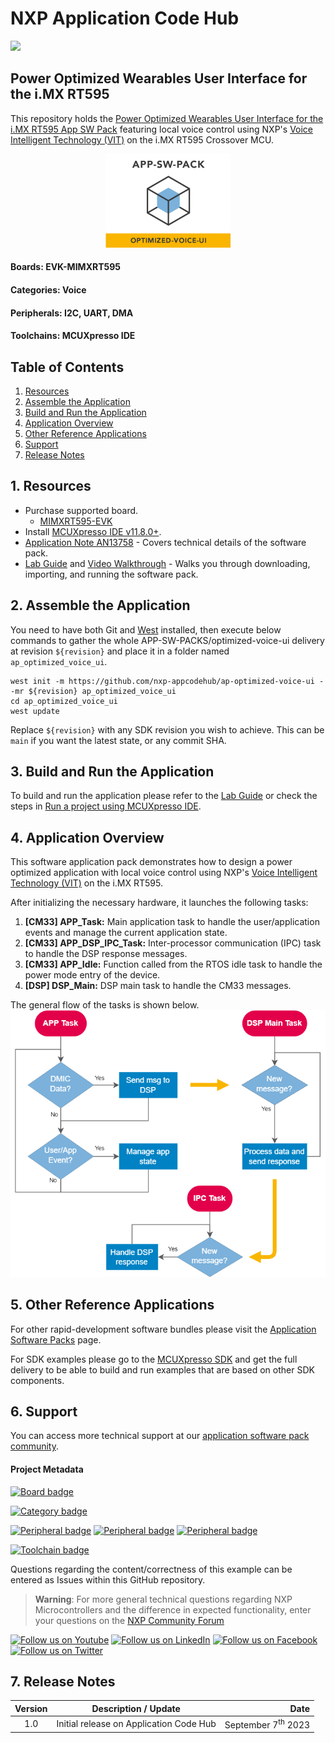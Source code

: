 
# NXP Application Code Hub
[<img src="https://mcuxpresso.nxp.com/static/icon/nxp-logo-color.svg" width="100"/>](https://www.nxp.com)

## Power Optimized Wearables User Interface for the i.MX RT595


This repository holds the [Power Optimized Wearables User Interface for the i.MX RT595 App SW Pack](https://www.nxp.com/design/software/embedded-software/application-software-packs/application-software-pack-power-optimized-wearables-user-interface-for-the-i-mx-rt595:APP-SW-PACK-POWER-OPTIMIZED-VOICE-UI)  featuring local voice control using NXP's <a href="https://www.nxp.com/design/software/embedded-software/voice-intelligent-technology:VOICE-INTELLIGENT-TECHNOLOGY">Voice Intelligent Technology (VIT)</a> on the i.MX RT595 Crossover MCU.

<p align="center">
	<img width="200" height="150" src="optimized_voice_ui/images/NXP_App_logo_Optimized-voice-ui.png">
</p>

#### Boards: EVK-MIMXRT595
#### Categories: Voice
#### Peripherals: I2C, UART, DMA
#### Toolchains: MCUXpresso IDE

## Table of Contents
1. [Resources](#step1)
2. [Assemble the Application](#step2)
3. [Build and Run the Application](#step3)
4. [Application Overview](#step4)
6. [Other Reference Applications](#step5)
7. [Support](#step6)
8. [Release Notes](#step7)

## 1. Resources<a name="step1"></a>
* Purchase supported board.
    * [MIMXRT595-EVK](https://www.nxp.com/design/development-boards/i-mx-evaluation-and-development-boards/i-mx-rt595-evaluation-kit:MIMXRT595-EVK)
* Install [MCUXpresso IDE v11.8.0+](https://www.nxp.com/design/software/development-software/mcuxpresso-software-and-tools-/mcuxpresso-integrated-development-environment-ide:MCUXpresso-IDE).
* [Application Note AN13758](https://www.nxp.com/webapp/Download?colCode=AN13758) - Covers technical details of the software pack.
* [Lab Guide](https://github.com/nxp-appcodehub/ap-optimized-voice-ui/blob/main/optimized_voice_ui/app/cm33/doc/ap_optimized_voice_ui_lab_guide.pdf) and [Video Walkthrough](https://www.nxp.com/design/training/application-software-pack-power-optimized-wearables-user-interface-for-the-i-mx-rt595:APP-SW-PACK-POWER-OPTIMIZED-VOICE-UI) - Walks you through downloading, importing, and running the software pack.

## 2. Assemble the Application<a name="step2"></a>

You need to have both Git and [West](https://docs.zephyrproject.org/latest/develop/west/index.html) installed, then execute below commands to gather the whole APP-SW-PACKS/optimized-voice-ui delivery at revision ```${revision}``` and place it in a folder named ```ap_optimized_voice_ui```. 
```
west init -m https://github.com/nxp-appcodehub/ap-optimized-voice-ui --mr ${revision} ap_optimized_voice_ui
cd ap_optimized_voice_ui
west update
```
Replace ```${revision}``` with any SDK revision you wish to achieve. This can be ```main``` if you want the latest state, or any commit SHA.

## 3. Build and Run the Application<a name="step3"></a>

To build and run the application please refer to the [Lab Guide](https://github.com/nxp-appcodehub/ap-optimized-voice-ui/blob/main/optimized_voice_ui/app/cm33/doc/ap_optimized_voice_ui_lab_guide.pdf) or check the steps in [Run a project using MCUXpresso IDE](https://github.com/nxp-appcodehub/mcux-sdk/blob/main/docs/run_a_project_using_mcux.md).

## 4. Application Overview<a name="step4"></a>

This software application pack demonstrates how to design a power optimized application with local voice control using NXP's [Voice Intelligent Technology (VIT)](https://www.nxp.com/vit) on the i.MX RT595.

After initializing the necessary hardware, it launches the following tasks:
1. **[CM33] APP_Task:**  Main application task to handle the user/application events and manage the current application state. 
2. **[CM33] APP_DSP_IPC_Task:** Inter-processor communication (IPC) task to handle the DSP response messages.
3. **[CM33] APP_Idle:** Function called from the RTOS idle task to handle the power mode entry of the device.
4. **[DSP] DSP_Main:** DSP main task to handle the CM33 messages.

The general flow of the tasks is shown below. \
![flowchart](optimized_voice_ui/images/sw_flowchart.png)


## 5. Other Reference Applications<a name="step5"></a>
For other rapid-development software bundles please visit the [Application Software Packs](https://www.nxp.com/appswpack) page.

For SDK examples please go to the [MCUXpresso SDK](https://github.com/nxp-appcodehub/mcux-sdk/) and get the full delivery to be able to build and run examples that are based on other SDK components.

## 6. Support<a name="step6"></a>
You can access more technical support at our [application software pack community](https://community.nxp.com/t5/Application-Software-Packs/bd-p/app-sw-packs).

#### Project Metadata
<!----- Boards ----->
[![Board badge](https://img.shields.io/badge/Board-EVK&ndash;MIMXRT595-blue)](https://github.com/search?q=org%3Anxp-appcodehub+EVK-MIMXRT595+in%3Areadme&type=Repositories)

<!----- Categories ----->
[![Category badge](https://img.shields.io/badge/Category-VOICE-yellowgreen)](https://github.com/search?q=org%3Anxp-appcodehub+voice+in%3Areadme&type=Repositories)

<!----- Peripherals ----->
[![Peripheral badge](https://img.shields.io/badge/Peripheral-I2C-yellow)](https://github.com/search?q=org%3Anxp-appcodehub+i2c+in%3Areadme&type=Repositories) [![Peripheral badge](https://img.shields.io/badge/Peripheral-UART-yellow)](https://github.com/search?q=org%3Anxp-appcodehub+uart+in%3Areadme&type=Repositories) [![Peripheral badge](https://img.shields.io/badge/Peripheral-DMA-yellow)](https://github.com/search?q=org%3Anxp-appcodehub+dma+in%3Areadme&type=Repositories)

<!----- Toolchains ----->
[![Toolchain badge](https://img.shields.io/badge/Toolchain-MCUXPRESSO%20IDE-orange)](https://github.com/search?q=org%3Anxp-appcodehub+mcux+in%3Areadme&type=Repositories)

Questions regarding the content/correctness of this example can be entered as Issues within this GitHub repository.

>**Warning**: For more general technical questions regarding NXP Microcontrollers and the difference in expected functionality, enter your questions on the [NXP Community Forum](https://community.nxp.com/)

[![Follow us on Youtube](https://img.shields.io/badge/Youtube-Follow%20us%20on%20Youtube-red.svg)](https://www.youtube.com/@NXP_Semiconductors)
[![Follow us on LinkedIn](https://img.shields.io/badge/LinkedIn-Follow%20us%20on%20LinkedIn-blue.svg)](https://www.linkedin.com/company/nxp-semiconductors)
[![Follow us on Facebook](https://img.shields.io/badge/Facebook-Follow%20us%20on%20Facebook-blue.svg)](https://www.facebook.com/nxpsemi/)
[![Follow us on Twitter](https://img.shields.io/badge/Twitter-Follow%20us%20on%20Twitter-white.svg)](https://twitter.com/NXP)

## 7. Release Notes<a name="step7"></a>
| Version | Description / Update                           | Date                        |
|:-------:|------------------------------------------------|----------------------------:|
| 1.0     | Initial release on Application Code Hub        | September 7<sup>th</sup> 2023 |


